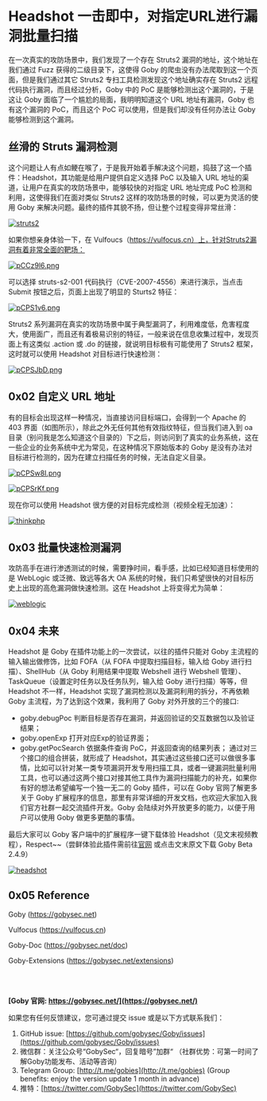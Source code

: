 # Headshot ⼀击即中，对指定URL进行漏洞批量扫描

在⼀次真实的攻防场景中，我们发现了⼀个存在 Struts2 漏洞的地址，这个地址在我们通过 Fuzz 获得的⼆级⽬录下，这使得 Goby 的爬⾍没有办法爬取到这⼀个⻚⾯，但是我们通过其它 Struts2 专扫⼯具检测发现这个地址确实存在 Struts2 远程代码执⾏漏洞，⽽且经过分析，Goby 中的 PoC 是能够检测出这个漏洞的，于是这让 Goby ⾯临了⼀个尴尬的局⾯，我明明知道这个 URL 地址有漏洞，Goby 也有这个漏洞的 PoC，⽽且这个 PoC 可以使⽤，但是我们却没有任何办法让 Goby 能够检测到这个漏洞。

## 丝滑的 Struts 漏洞检测

这个问题让⼈有点如鲠在喉了，于是我开始着⼿解决这个问题，捣⿎了这⼀个插件：Headshot，其功能是给⽤户提供⾃定义选择 PoC 以及输⼊ URL 地址的渠道，让⽤户在真实的攻防场景中，能够较快的对指定 URL 地址完成 PoC 检测和利⽤，这使得我们在⾯对类似 Struts2 这样的攻防场景的时候，可以更为灵活的使⽤ Goby 来解决问题。最终的插件其貌不扬，但让整个过程变得⾮常丝滑：

[![struts2](https://i.ytimg.com/vi/hru4HnvmdvE/maxresdefault.jpg)](https://youtu.be/hru4HnvmdvE "struts2")

如果你想亲身体验一下，在 Vulfoucs（https://vulfocus.cn）上，针对Struts2漏洞有着非常全面的靶场：

[![pCCz9l6.png](https://s1.ax1x.com/2023/06/05/pCCz9l6.png)](https://imgse.com/i/pCCz9l6)

可以选择 struts-s2-001 代码执行（CVE-2007-4556）来进行演示，当点击 Submit 按钮之后，页面上出现了明显的 Sturts2 特征：

[![pCPS1v6.png](https://s1.ax1x.com/2023/06/05/pCPS1v6.png)](https://imgse.com/i/pCPS1v6)

Struts2 系列漏洞在真实的攻防场景中属于典型漏洞了，利用难度低，危害程度大，使用面广，而且还有着极易识别的特征，一般来说在信息收集过程中，发现页面上有这类似 .action 或 .do 的链接，就说明目标极有可能使用了 Struts2 框架，这时就可以使用 Headshot 对目标进行快速检测：

[![pCPSJbD.png](https://s1.ax1x.com/2023/06/05/pCPSJbD.png)](https://imgse.com/i/pCPSJbD)


## 0x02 自定义 URL 地址

有的目标会出现这样一种情况，当直接访问目标端口，会得到一个 Apache 的 403 界面（如图所示），除此之外无任何其他有效指纹特征，但当我们进入到 oa 目录（别问我是怎么知道这个目录的）下之后，则访问到了真实的业务系统，这在一些企业的业务系统中尤为常见，在这种情况下原始版本的 Goby 是没有办法对目标进行检测的，因为在建立扫描任务的时候，无法自定义目录。

[![pCPSw8I.png](https://s1.ax1x.com/2023/06/05/pCPSw8I.png)](https://imgse.com/i/pCPSw8I)

[![pCPSrKf.png](https://s1.ax1x.com/2023/06/05/pCPSrKf.png)](https://imgse.com/i/pCPSrKf)

现在你可以使用 Headshot 很方便的对目标完成检测（视频全程无加速）：

[![thinkphp](https://i.ytimg.com/vi/gG8pQ5_vy8Q/maxresdefault.jpg)](https://youtu.be/gG8pQ5_vy8Q "thinkphp")

## 0x03 批量快速检测漏洞

攻防高手在进行渗透测试的时候，需要挣时间，看手感，比如已经知道目标使用的是 WebLogic 或泛微、致远等各大 OA 系统的时候，我们只希望很快的对目标历史上出现的高危漏洞做快速检测。这在 Headshot 上将变得尤为简单：

[![weblogic](https://i.ytimg.com/vi/mK2tIjPKiyQ/maxresdefault.jpg)](https://youtu.be/mK2tIjPKiyQ "weblogic")

## 0x04 未来
Headshot 是 Goby 在插件功能上的一次尝试，以往的插件只能对 Goby 主流程的输入输出做修饰，比如 FOFA（从 FOFA 中提取扫描目标，输入给 Goby 进行扫描）、ShellHub（从 Goby 利用结果中提取 Webshell 进行 Webshell 管理）、TaskQueue（设置定时任务以及任务队列，输入给 Goby 进行扫描）等等，但 Headshot 不一样，Headshot 实现了漏洞检测以及漏洞利用的拆分，不再依赖 Goby 主流程，为了达到这个效果，我利用了 Goby 对外开放的三个的接口:

- goby.debugPoc 判断目标是否存在漏洞，并返回验证的交互数据包以及验证结果；
- goby.openExp 打开对应Exp的验证界面；
- goby.getPocSearch 依据条件查询 PoC，并返回查询的结果列表；
通过对三个接口的组合拼装，就形成了 Headshot，其实通过这些接口还可以做很多事情，比如可以针对某一类专项漏洞开发专用扫描工具，或者一键漏洞批量利用工具，也可以通过这两个接口对接其他工具作为漏洞扫描能力的补充，如果你有好的想法希望编写一个独一无二的 Goby 插件，可以在 Goby 官网了解更多关于 Goby 扩展程序的信息，那里有非常详细的开发文档，也欢迎大家加入我们官方社群一起交流插件开发。Goby 会陆续对外开放更多的能力，以便于用户可以使用 Goby 做更多更酷的事情。

最后大家可以 Goby 客户端中的扩展程序一键下载体验 Headshot（见文末视频教程），Respect~~（尝鲜体验此插件需前往[官网](https://gobysec.net) 或点击文末原文下载 Goby Beta 2.4.9）

[![headshot](https://i.ytimg.com/vi/ejWLY1gjD1E/maxresdefault.jpg)](https://youtu.be/ejWLY1gjD1E "headshot")

## 0x05 Reference

Goby (https://gobysec.net)

Vulfocus (https://vulfocus.cn)

Goby-Doc (https://gobysec.net/doc)

Goby-Extensions (https://gobysec.net/extensions)



<br/>

<br/>

**[Goby 官网: https://gobysec.net/](https://gobysec.net/)** 

如果您有任何反馈建议，您可通过提交 issue 或是以下方式联系我们：

1. GitHub issue: [https://github.com/gobysec/Goby/issues](https://github.com/gobysec/Goby/issues)
2. 微信群：关注公众号“GobySec“，回复暗号”加群“ （社群优势：可第一时间了解Goby功能发布、活动等咨询）
3. Telegram Group: [http://t.me/gobies](http://t.me/gobies) (Group benefits: enjoy the version update 1 month in advance) 
4. 推特：[https://twitter.com/GobySec](https://twitter.com/GobySec)

